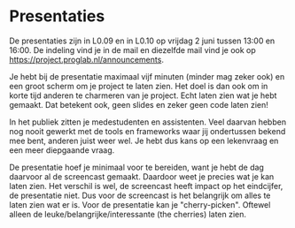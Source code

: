# Presentaties

De presentaties zijn in L0.09 en in L0.10 op vrijdag 2 juni tussen 13:00 en 16:00. De indeling vind je in de mail en diezelfde mail vind je ook op <https://project.proglab.nl/announcements>.

Je hebt bij de presentatie maximaal vijf minuten (minder mag zeker ook) en een groot scherm om je project te laten zien. Het doel is dan ook om in korte tijd anderen te charmeren van je project. Echt laten zien wat je hebt gemaakt. Dat betekent ook, geen slides en zeker geen code laten zien!

In het publiek zitten je medestudenten en assistenten. Veel daarvan hebben nog nooit gewerkt met de tools en frameworks waar jij ondertussen bekend mee bent, anderen juist weer wel. Je hebt dus kans op een lekenvraag en een meer diepgaande vraag.

De presentatie hoef je minimaal voor te bereiden, want je hebt de dag daarvoor al de screencast gemaakt. Daardoor weet je precies wat je kan laten zien. Het verschil is wel, de screencast heeft impact op het eindcijfer, de presentatie niet. Dus voor de screencast is het belangrijk om alles te laten zien wat er is. Voor de presentatie kan je "cherry-picken". Oftewel alleen de leuke/belangrijke/interessante (the cherries) laten zien.

